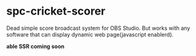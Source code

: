 # spc-cricket-scorer

Dead simple score broadcast system for OBS Studio. But works with any software
that can display dynamic web page(javascript enablerd).

**able SSR coming soon**
